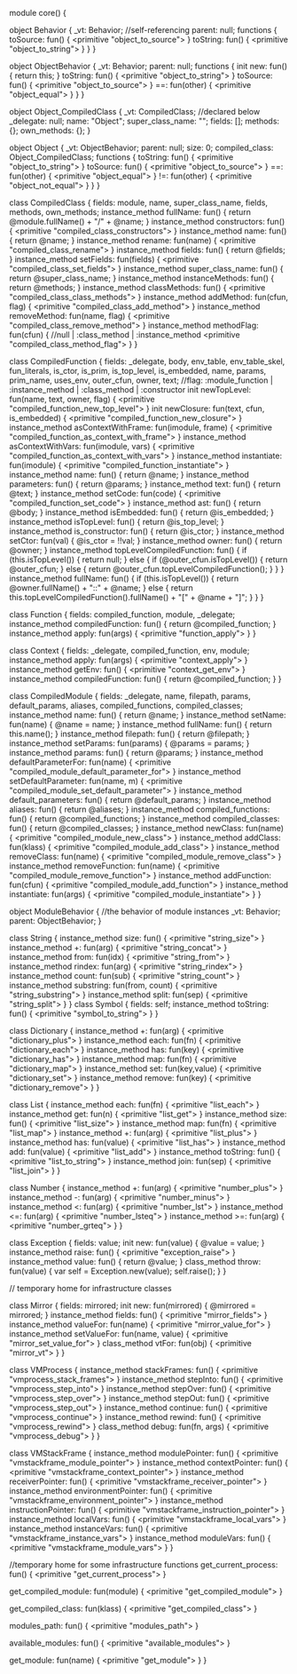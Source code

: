 module core() {

  object Behavior {
    _vt: Behavior; //self-referencing
    parent: null;
    functions {
      toSource: fun() {
          <primitive "object_to_source">
      }
      toString: fun() {
          <primitive "object_to_string">
      }
    }
  }

  object ObjectBehavior {
    _vt: Behavior;
    parent: null;
    functions {
      init new: fun() {
        return this;
      }
      toString: fun() {
          <primitive "object_to_string">
      }
      toSource: fun() {
          <primitive "object_to_source">
      }
      ==: fun(other) {
          <primitive "object_equal">
      }
    }
  }

  object Object_CompiledClass {
    _vt: CompiledClass; //declared below
    _delegate: null;
    name: "Object";
    super_class_name: "";
    fields: [];
    methods: {};
    own_methods: {};
  }

  object Object {
    _vt: ObjectBehavior;
    parent: null;
    size: 0;
    compiled_class: Object_CompiledClass;
    functions {
      toString: fun() {
          <primitive "object_to_string">
      }
      toSource: fun() {
          <primitive "object_to_source">
      }
      ==: fun(other) {
          <primitive "object_equal">
      }
      !=: fun(other) {
          <primitive "object_not_equal">
      }
    }
  }

  class CompiledClass {
    fields: module, name, super_class_name, fields, methods, own_methods;
    instance_method fullName: fun() {
      return @module.fullName() + "/" + @name;
    }
    instance_method constructors: fun() {
      <primitive "compiled_class_constructors">
    }
    instance_method name: fun() {
      return @name;
    }
    instance_method rename: fun(name) {
      <primitive "compiled_class_rename">
    }
    instance_method fields: fun() {
      return @fields;
    }
    instance_method setFields: fun(fields) {
      <primitive "compiled_class_set_fields">
    }
    instance_method super_class_name: fun() {
      return @super_class_name;
    }
    instance_method instanceMethods: fun() {
      return @methods;
    }
    instance_method classMethods: fun() {
      <primitive "compiled_class_class_methods">
    }
    instance_method addMethod: fun(cfun, flag) {
      <primitive "compiled_class_add_method">
    }
    instance_method removeMethod: fun(name, flag) {
      <primitive "compiled_class_remove_method">
    }
    instance_method methodFlag: fun(cfun) { //null | :class_method | :instance_method
      <primitive "compiled_class_method_flag">
    }
  }

  class CompiledFunction {
    fields: _delegate, body, env_table, env_table_skel, fun_literals, is_ctor,
            is_prim, is_top_level, is_embedded, name, params, prim_name,
            uses_env, outer_cfun, owner, text;
    //flag: :module_function | :instance_method | :class_method | :constructor
    init newTopLevel: fun(name, text, owner, flag) {
      <primitive "compiled_function_new_top_level">
    }
    init newClosure: fun(text, cfun, is_embedded) {
      <primitive "compiled_function_new_closure">
    }
    instance_method asContextWithFrame: fun(imodule, frame) {
      <primitive "compiled_function_as_context_with_frame">
    }
    instance_method asContextWithVars: fun(imodule, vars) {
      <primitive "compiled_function_as_context_with_vars">
    }
    instance_method instantiate: fun(imodule) {
      <primitive "compiled_function_instantiate">
    }
    instance_method name: fun() {
      return @name;
    }
    instance_method parameters: fun() {
      return @params;
    }
    instance_method text: fun() {
      return @text;
    }
    instance_method setCode: fun(code) {
      <primitive "compiled_function_set_code">
    }
    instance_method ast: fun() {
      return @body;
    }
    instance_method isEmbedded: fun() {
      return @is_embedded;
    }
    instance_method isTopLevel: fun() {
      return @is_top_level;
    }
    instance_method is_constructor: fun() {
      return @is_ctor;
    }
    instance_method setCtor: fun(val) {
      @is_ctor = !!val;
    }
    instance_method owner: fun() {
      return @owner;
    }
    instance_method topLevelCompiledFunction: fun() {
      if (this.isTopLevel()) {
        return null;
      } else {
        if (@outer_cfun.isTopLevel()) {
          return @outer_cfun;
        } else {
          return @outer_cfun.topLevelCompiledFunction();
        }
      }
    }
    instance_method fullName: fun() {
      if (this.isTopLevel()) {
        return @owner.fullName() + "::" + @name;
      } else {
        return this.topLevelCompiledFunction().fullName() + "[" + @name + "]";
      }
    }
  }

  class Function {
    fields: compiled_function, module, _delegate;
    instance_method compiledFunction: fun() {
      return @compiled_function;
    }
    instance_method apply: fun(args) {
      <primitive "function_apply">
    }
  }

  class Context {
    fields: _delegate, compiled_function, env, module;
    instance_method apply: fun(args) {
      <primitive "context_apply">
    }
    instance_method getEnv: fun() {
      <primitive "context_get_env">
    }
    instance_method compiledFunction: fun() {
      return @compiled_function;
    }
  }

  class CompiledModule {
    fields: _delegate, name, filepath, params, default_params, aliases, compiled_functions, compiled_classes;
    instance_method name: fun() {
      return @name;
    }
    instance_method setName: fun(name) {
      @name = name;
    }
    instance_method fullName: fun() {
      return this.name();
    }
    instance_method filepath: fun() {
      return @filepath;
    }
    instance_method setParams: fun(params) {
      @params = params;
    }
    instance_method params: fun() {
      return @params;
    }
    instance_method defaultParameterFor: fun(name) {
      <primitive "compiled_module_default_parameter_for">
    }
    instance_method setDefaultParameter: fun(name, m) {
      <primitive "compiled_module_set_default_parameter">
    }
    instance_method default_parameters: fun() {
      return @default_params;
    }
    instance_method aliases: fun() {
      return @aliases;
    }
    instance_method compiled_functions: fun() {
      return @compiled_functions;
    }
    instance_method compiled_classes: fun() {
      return @compiled_classes;
    }
    instance_method newClass: fun(name) {
      <primitive "compiled_module_new_class">
    }
    instance_method addClass: fun(klass) {
      <primitive "compiled_module_add_class">
    }
    instance_method removeClass: fun(name) {
      <primitive "compiled_module_remove_class">
    }
    instance_method removeFunction: fun(name) {
      <primitive "compiled_module_remove_function">
    }
    instance_method addFunction: fun(cfun) {
      <primitive "compiled_module_add_function">
    }
    instance_method instantiate: fun(args) {
      <primitive "compiled_module_instantiate">
    }
  }

  object ModuleBehavior { //the behavior of module instances
    _vt: Behavior;
    parent: ObjectBehavior;
  }

  class String {
    instance_method size: fun() {
      <primitive "string_size">
    }
    instance_method +: fun(arg) {
      <primitive "string_concat">
    }
    instance_method from: fun(idx) {
      <primitive "string_from">
    }
    instance_method rindex: fun(arg) {
      <primitive "string_rindex">
    }
    instance_method count: fun(sub) {
      <primitive "string_count">
    }
    instance_method substring: fun(from, count) {
      <primitive "string_substring">
    }
    instance_method split: fun(sep) {
      <primitive "string_split">
    }
  }
  class Symbol {
   fields: self;
   instance_method toString: fun() {
     <primitive "symbol_to_string">
   }
  }

  class Dictionary {
    instance_method +: fun(arg) {
      <primitive "dictionary_plus">
    }
    instance_method each: fun(fn) {
      <primitive "dictionary_each">
    }
    instance_method has: fun(key) {
      <primitive "dictionary_has">
    }
    instance_method map: fun(fn) {
      <primitive "dictionary_map">
    }
    instance_method set: fun(key,value) {
      <primitive "dictionary_set">
    }
    instance_method remove: fun(key) {
      <primitive "dictionary_remove">
    }
  }

  class List {
    instance_method each: fun(fn) {
      <primitive "list_each">
    }
    instance_method get: fun(n) {
      <primitive "list_get">
    }
    instance_method size: fun() {
      <primitive "list_size">
    }
    instance_method map: fun(fn) {
      <primitive "list_map">
    }
    instance_method +: fun(arg) {
      <primitive "list_plus">
    }
    instance_method has: fun(value) {
      <primitive "list_has">
    }
    instance_method add: fun(value) {
      <primitive "list_add">
    }
    instance_method toString: fun() {
      <primitive "list_to_string">
    }
    instance_method join: fun(sep) {
      <primitive "list_join">
    }
  }

  class Number {
    instance_method +: fun(arg) {
      <primitive "number_plus">
    }
    instance_method -: fun(arg) {
      <primitive "number_minus">
    }
    instance_method <: fun(arg) {
      <primitive "number_lst">
    }
    instance_method <=: fun(arg) {
      <primitive "number_lsteq">
    }
    instance_method >=: fun(arg) {
      <primitive "number_grteq">
    }
  }

  class Exception {
    fields: value;
    init new: fun(value) {
      @value = value;
    }
    instance_method raise: fun() {
       <primitive "exception_raise">
    }
    instance_method value: fun() {
      return @value;
    }
    class_method throw: fun(value) {
      var self = Exception.new(value);
      self.raise();
    }
  }

  // temporary home for infrastructure classes

  class Mirror {
    fields: mirrored;
    init new: fun(mirrored) {
      @mirrored = mirrored;
    }
    instance_method fields: fun() {
      <primitive "mirror_fields">
    }
    instance_method valueFor: fun(name) {
      <primitive "mirror_value_for">
    }
    instance_method setValueFor: fun(name, value) {
      <primitive "mirror_set_value_for">
    }
    class_method vtFor: fun(obj) {
      <primitive "mirror_vt">
    }
  }

  class VMProcess {
    instance_method stackFrames: fun() {
      <primitive "vmprocess_stack_frames">
    }
    instance_method stepInto: fun() {
      <primitive "vmprocess_step_into">
    }
    instance_method stepOver: fun() {
      <primitive "vmprocess_step_over">
    }
    instance_method stepOut: fun() {
      <primitive "vmprocess_step_out">
    }
    instance_method continue: fun() {
      <primitive "vmprocess_continue">
    }
    instance_method rewind: fun() {
      <primitive "vmprocess_rewind">
    }
    class_method debug: fun(fn, args) {
      <primitive "vmprocess_debug">
    }
  }

  class VMStackFrame {
    instance_method modulePointer: fun() {
      <primitive "vmstackframe_module_pointer">
    }
    instance_method contextPointer: fun() {
      <primitive "vmstackframe_context_pointer">
    }
    instance_method receiverPointer: fun() {
      <primitive "vmstackframe_receiver_pointer">
    }
    instance_method environmentPointer: fun() {
      <primitive "vmstackframe_environment_pointer">
    }
    instance_method instructionPointer: fun() {
      <primitive "vmstackframe_instruction_pointer">
    }
    instance_method localVars: fun() {
      <primitive "vmstackframe_local_vars">
    }
    instance_method instanceVars: fun() {
      <primitive "vmstackframe_instance_vars">
    }
    instance_method moduleVars: fun() {
      <primitive "vmstackframe_module_vars">
    }
  }

  //temporary home for some infrastructure functions
  get_current_process: fun() {
    <primitive "get_current_process">
  }

  get_compiled_module: fun(module) {
    <primitive "get_compiled_module">
  }

  get_compiled_class: fun(klass) {
    <primitive "get_compiled_class">
  }

  modules_path: fun() {
    <primitive "modules_path">
  }

  available_modules: fun() {
    <primitive "available_modules">
  }

  get_module: fun(name) {
    <primitive "get_module">
  }
}
